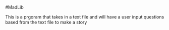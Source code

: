 #MadLib

This is a prgoram that takes in a text file and will have a user input questions based from the text file to make a story
